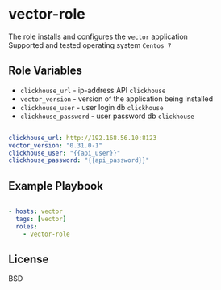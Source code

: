 vector-role
=========

The role installs and configures the `vector` application   
Supported and tested operating system `Centos 7`

Role Variables
--------------
- `clickhouse_url` - ip-address API `clickhouse` 
- `vector_version` - version of the application being installed
- `clickhouse_user` - user login db `clickhouse` 
- `clickhouse_password` - user password db `clickhouse` 

```yml

clickhouse_url: http://192.168.56.10:8123
vector_version: "0.31.0-1"
clickhouse_user: "{{api_user}}"
clickhouse_password: "{{api_password}}"
```

Example Playbook
----------------

```yml

- hosts: vector
  tags: [vector]
  roles:
    - vector-role
```

License
-------

BSD


